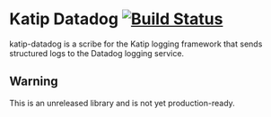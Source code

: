 # Katip Datadog [![Build Status](https://travis-ci.org/Soostone/katip.svg?branch=master)](https://travis-ci.org/Soostone/katip)

katip-datadog is a scribe for the Katip logging framework that sends
structured logs to the Datadog logging service.

## Warning

This is an unreleased library and is not yet production-ready.
